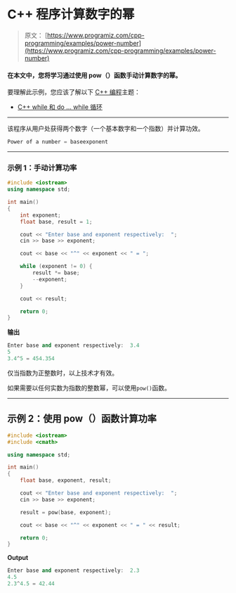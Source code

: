 # C++ 程序计算数字的幂

> 原文： [https://www.programiz.com/cpp-programming/examples/power-number](https://www.programiz.com/cpp-programming/examples/power-number)

#### 在本文中，您将学习通过使用 pow（）函数手动计算数字的幂。

要理解此示例，您应该了解以下 [C++ 编程](/cpp-programming "C++ tutorial")主题：

*   [C++ while 和 do ... while 循环](/cpp-programming/do-while-loop)

* * *

该程序从用户处获得两个数字（一个基本数字和一个指数）并计算功效。

```cpp
Power of a number = baseexponent
```

* * *

### 示例 1：手动计算功率

```cpp
#include <iostream>
using namespace std;

int main() 
{
    int exponent;
    float base, result = 1;

    cout << "Enter base and exponent respectively:  ";
    cin >> base >> exponent;

    cout << base << "^" << exponent << " = ";

    while (exponent != 0) {
        result *= base;
        --exponent;
    }

    cout << result;

    return 0;
} 
```

**输出**

```cpp
Enter base and exponent respectively:  3.4
5
3.4^5 = 454.354
```

仅当指数为正整数时，以上技术才有效。

如果需要以任何实数为指数的整数幂，可以使用`pow()`函数。

* * *

## 示例 2：使用 pow（）函数计算功率

```cpp
#include <iostream>
#include <cmath>

using namespace std;

int main() 
{
    float base, exponent, result;

    cout << "Enter base and exponent respectively:  ";
    cin >> base >> exponent;

    result = pow(base, exponent);

    cout << base << "^" << exponent << " = " << result;

    return 0;
} 
```

**Output**

```cpp
Enter base and exponent respectively:  2.3
4.5
2.3^4.5 = 42.44
```